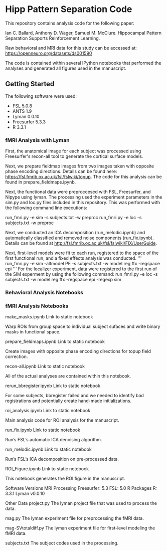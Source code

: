 # Hipp Pattern Separation Code

This repository contains analysis code for the following paper:

Ian C. Ballard, Anthony D. Wager, Samuel M. McClure. Hippocampal Pattern Separation Supports Reinforcement Learning.

Raw behavioral and MRI data for this study can be accessed at: https://openneuro.org/datasets/ds001590

The code is contained within several IPython notebooks that performed the analyses and generated all figures used in the manuscript.

## Getting Started

The following software were used:
* FSL 5.0.8
* ANTS 1.9
* Lyman 0.0.10
* Freesurfer 5.3.3
* R 3.3.1

### fMRI Analysis with Lyman
First, the anatomical image for each subject was processed using Freesurfer's recon-all tool to generate the cortical surface models. 

Next, we prepare fieldmap images from two images taken with opposite phase encoding directions. Details can be found here: https://fsl.fmrib.ox.ac.uk/fsl/fslwiki/topup. The code for this analysis can be found in prepare_fieldmaps.ipynb.

Next, the functional data were preproccesed with FSL, Freesurfer, and Nipype using lyman. The processing used the experiment parameters in the sim.py and loc.py files included in this repository. This was performed with the following command line executions:

run_fmri.py -e sim -s subjects.txt -w preproc
run_fmri.py -e loc -s subjects.txt -w preproc

Next, we conducted an ICA decomposition (run_melodic.ipynb) and automatically classified and removed noise components (run_fix.ipynb). Details can be found at http://fsl.fmrib.ox.ac.uk/fsl/fslwiki/FIX/UserGuide.

Next, first-level models were fit to each run, registered to the space of the first functional run, and a fixed effects analysis was conducted.
'''
run_fmri.py -e sim -altmodel PE -s subjects.txt -w model reg ffx -regspace epi
'''
For the localizer experiment, data were registered to the first run of the SIM experment by using the following command:
run_fmri.py -e loc -s subjects.txt -w model reg ffx -regspace epi -regexp sim

### Behavioral Analysis Notebooks


### fMRI Analysis Notebooks

make_masks.ipynb
Link to static notebook

Warp ROIs from group space to individual subject sufaces and write binary masks in functional space.

prepare_fieldmaps.ipynb
Link to static notebook

Create images with opposite phase encoding directions for topup field correction.

recon-all.ipynb
Link to static notebook

All of the actual analyses are contained within this notebook.

rerun_bbregister.ipynb
Link to static notebook

For some subjects, bbregister failed and we needed to identify bad registrations and potentially create hand-made initializations.

roi_analysis.ipynb
Link to static notebook

Main analysis code for ROI analysis for the manuscript.

run_fix.ipynb
Link to static notebook

Run’s FSL’s automatic ICA denoising algorithm.

run_melodic.ipynb
Link to static notebook

Run’s FSL’s ICA decomposition on pre-processed data.

ROI_Figure.ipynb
Link to static notebook

This notebook generates the ROI figure in the manuscript.

Software Versions
MRI Processing
Freesurfer: 5.3
FSL: 5.0
R Packages
R: 3.3.1
Lyman
v0.0.10

Other Data
project.py
The lyman project file that was used to process the data.

mag.py
The lyman experiment file for preprocessing the fMRI data.

mag-SVtotaldiff.py
The lyman experiment file for first-level modeling the fMRI data.

subjects.txt
The subject codes used in the processing.
